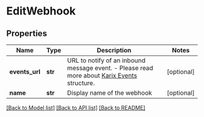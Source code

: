 # EditWebhook

## Properties
Name | Type | Description | Notes
------------ | ------------- | ------------- | -------------
**events_url** | **str** | URL to notify of an inbound message event. - Please read more about [Karix Events](#section/Events-and-Webhooks) structure.  | [optional] 
**name** | **str** | Display name of the webhook | [optional] 

[[Back to Model list]](../README.md#documentation-for-models) [[Back to API list]](../README.md#documentation-for-api-endpoints) [[Back to README]](../README.md)


